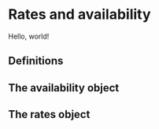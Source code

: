 # Rates and availability

Hello, world!

## Definitions

## The availability object

## The rates object